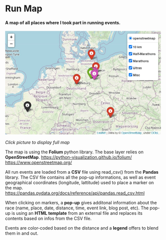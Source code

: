 # Run Map
#### A map of all places where I took part in running events.


<p align="left">
  <a href="https://media.nathanael3d.com/dev/run_map/run_map.html" target="_blank"><img src="readme_preview.jpg" width="600" title="See full map"></a>
</p>

*Click picture to display full map*

The map is using the **Folium** python library. The base layer relies on **OpenStreetMap**.
https://python-visualization.github.io/folium/
https://www.openstreetmap.org/

All run events are loaded from a **CSV** file using read_csv() from the **Pandas** library. The CSV file contains all the pop-up informations, as well as event geographical coordinates (longitude, lattitude) used to place a marker on the map.
https://pandas.pydata.org/docs/reference/api/pandas.read_csv.html

When clicking on markers, a **pop-up** gives additonal information about the race (name, place, date, distance, time, event link, blog post, etc). The pop-up is using an **HTML template** from an external file and replaces its contents based on infos from the CSV file.

Events are color-coded based on the distance and a **legend** offers to blend them in and out.
